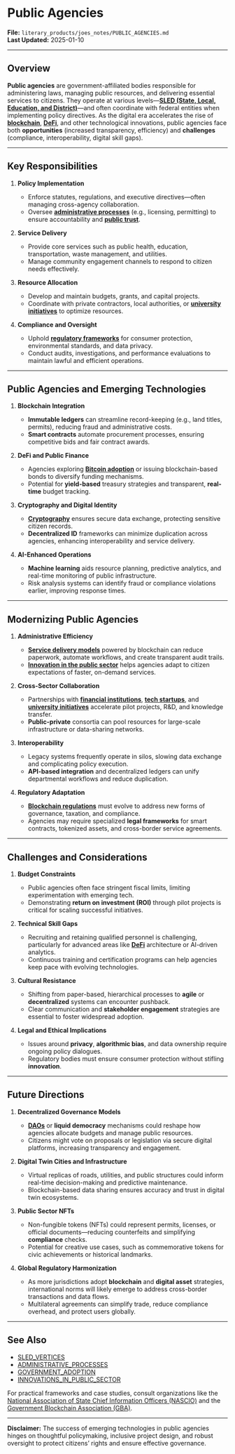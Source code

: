 # Public Agencies

**File:** `literary_products/joes_notes/PUBLIC_AGENCIES.md`  
**Last Updated:** 2025-01-10

---

## Overview

**Public agencies** are government-affiliated bodies responsible for administering laws, managing public resources, and delivering essential services to citizens. They operate at various levels—**[SLED (State, Local, Education, and District)](/literary_products/joes_notes/SLED_VERTICES.md)**—and often coordinate with federal entities when implementing policy directives. As the digital era accelerates the rise of **[blockchain](/literary_products/joes_notes/BITCOIN_BASICS.md)**, **[DeFi](/literary_products/joes_notes/DEFI_BASICS.md)**, and other technological innovations, public agencies face both **opportunities** (increased transparency, efficiency) and **challenges** (compliance, interoperability, digital skill gaps).

---

## Key Responsibilities

1. **Policy Implementation**  
   - Enforce statutes, regulations, and executive directives—often managing cross-agency collaboration.  
   - Oversee **[administrative processes](/literary_products/joes_notes/ADMINISTRATIVE_PROCESSES.md)** (e.g., licensing, permitting) to ensure accountability and **[public trust](/literary_products/joes_notes/PUBLIC_TRUST.md)**.

2. **Service Delivery**  
   - Provide core services such as public health, education, transportation, waste management, and utilities.  
   - Manage community engagement channels to respond to citizen needs effectively.

3. **Resource Allocation**  
   - Develop and maintain budgets, grants, and capital projects.  
   - Coordinate with private contractors, local authorities, or **[university initiatives](/literary_products/joes_notes/UNIVERSITY_INITIATIVES.md)** to optimize resources.

4. **Compliance and Oversight**  
   - Uphold **[regulatory frameworks](/literary_products/joes_notes/REGULATORY_FRAMEWORKS.md)** for consumer protection, environmental standards, and data privacy.  
   - Conduct audits, investigations, and performance evaluations to maintain lawful and efficient operations.

---

## Public Agencies and Emerging Technologies

1. **Blockchain Integration**  
   - **Immutable ledgers** can streamline record-keeping (e.g., land titles, permits), reducing fraud and administrative costs.  
   - **Smart contracts** automate procurement processes, ensuring competitive bids and fair contract awards.

2. **DeFi and Public Finance**  
   - Agencies exploring **[Bitcoin adoption](/literary_products/joes_notes/BITCOIN_ADOPTION.md)** or issuing blockchain-based bonds to diversify funding mechanisms.  
   - Potential for **yield-based** treasury strategies and transparent, **real-time** budget tracking.

3. **Cryptography and Digital Identity**  
   - **[Cryptography](/literary_products/joes_notes/CRYPTOGRAPHY_BASICS.md)** ensures secure data exchange, protecting sensitive citizen records.  
   - **Decentralized ID** frameworks can minimize duplication across agencies, enhancing interoperability and service delivery.

4. **AI-Enhanced Operations**  
   - **Machine learning** aids resource planning, predictive analytics, and real-time monitoring of public infrastructure.  
   - Risk analysis systems can identify fraud or compliance violations earlier, improving response times.

---

## Modernizing Public Agencies

1. **Administrative Efficiency**  
   - **[Service delivery models](/literary_products/joes_notes/SERVICE_DELIVERY_MODELS.md)** powered by blockchain can reduce paperwork, automate workflows, and create transparent audit trails.  
   - **[Innovation in the public sector](/literary_products/joes_notes/INNOVATIONS_IN_PUBLIC_SECTOR.md)** helps agencies adapt to citizen expectations of faster, on-demand services.

2. **Cross-Sector Collaboration**  
   - Partnerships with **[financial institutions](/literary_products/joes_notes/FINANCIAL_INSTITUTIONS.md)**, **[tech startups](/literary_products/joes_notes/FINTECH_INNOVATORS.md)**, and **[university initiatives](/literary_products/joes_notes/UNIVERSITY_INITIATIVES.md)** accelerate pilot projects, R&D, and knowledge transfer.  
   - **Public-private** consortia can pool resources for large-scale infrastructure or data-sharing networks.

3. **Interoperability**  
   - Legacy systems frequently operate in silos, slowing data exchange and complicating policy execution.  
   - **API-based integration** and decentralized ledgers can unify departmental workflows and reduce duplication.

4. **Regulatory Adaptation**  
   - **[Blockchain regulations](/literary_products/joes_notes/BLOCKCHAIN_REGULATIONS.md)** must evolve to address new forms of governance, taxation, and compliance.  
   - Agencies may require specialized **legal frameworks** for smart contracts, tokenized assets, and cross-border service agreements.

---

## Challenges and Considerations

1. **Budget Constraints**  
   - Public agencies often face stringent fiscal limits, limiting experimentation with emerging tech.  
   - Demonstrating **return on investment (ROI)** through pilot projects is critical for scaling successful initiatives.

2. **Technical Skill Gaps**  
   - Recruiting and retaining qualified personnel is challenging, particularly for advanced areas like **[DeFi](/literary_products/joes_notes/DEFI_BASICS.md)** architecture or AI-driven analytics.  
   - Continuous training and certification programs can help agencies keep pace with evolving technologies.

3. **Cultural Resistance**  
   - Shifting from paper-based, hierarchical processes to **agile** or **decentralized** systems can encounter pushback.  
   - Clear communication and **stakeholder engagement** strategies are essential to foster widespread adoption.

4. **Legal and Ethical Implications**  
   - Issues around **privacy**, **algorithmic bias**, and data ownership require ongoing policy dialogues.  
   - Regulatory bodies must ensure consumer protection without stifling **innovation**.

---

## Future Directions

1. **Decentralized Governance Models**  
   - **[DAOs](/literary_products/joes_notes/GOVERNANCE_MODELS.md#decentralized-autonomous-organizations-daos)** or **liquid democracy** mechanisms could reshape how agencies allocate budgets and manage public resources.  
   - Citizens might vote on proposals or legislation via secure digital platforms, increasing transparency and engagement.

2. **Digital Twin Cities and Infrastructure**  
   - Virtual replicas of roads, utilities, and public structures could inform real-time decision-making and predictive maintenance.  
   - Blockchain-based data sharing ensures accuracy and trust in digital twin ecosystems.

3. **Public Sector NFTs**  
   - Non-fungible tokens (NFTs) could represent permits, licenses, or official documents—reducing counterfeits and simplifying **compliance** checks.  
   - Potential for creative use cases, such as commemorative tokens for civic achievements or historical landmarks.

4. **Global Regulatory Harmonization**  
   - As more jurisdictions adopt **blockchain** and **digital asset** strategies, international norms will likely emerge to address cross-border transactions and data flows.  
   - Multilateral agreements can simplify trade, reduce compliance overhead, and protect users globally.

---

## See Also

- [SLED_VERTICES](/literary_products/joes_notes/SLED_VERTICES.md)  
- [ADMINISTRATIVE_PROCESSES](/literary_products/joes_notes/ADMINISTRATIVE_PROCESSES.md)  
- [GOVERNMENT_ADOPTION](/literary_products/joes_notes/GOVERNMENT_ADOPTION.md)  
- [INNOVATIONS_IN_PUBLIC_SECTOR](/literary_products/joes_notes/INNOVATIONS_IN_PUBLIC_SECTOR.md)

For practical frameworks and case studies, consult organizations like the [National Association of State Chief Information Officers (NASCIO)](https://www.nascio.org/) and the [Government Blockchain Association (GBA)](https://gbaglobal.org/).

---

**Disclaimer:** The success of emerging technologies in public agencies hinges on thoughtful policymaking, inclusive project design, and robust oversight to protect citizens’ rights and ensure effective governance.
